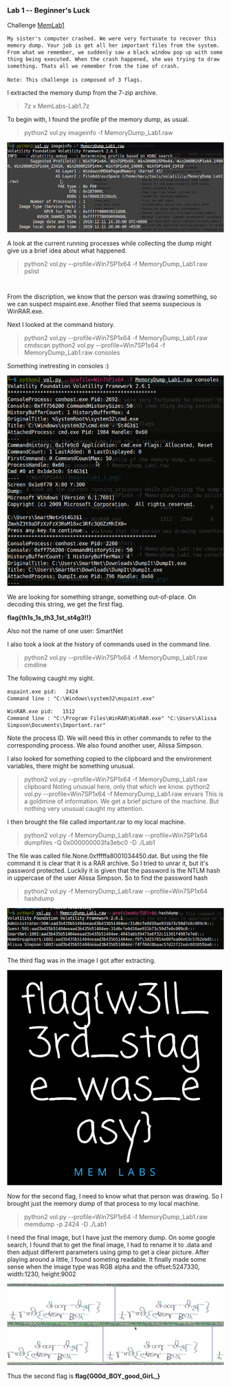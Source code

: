 ### Lab 1 -- Beginner's Luck

Challenge [MemLab1](https://mega.nz/file/6l4BhKIb#l8ATZoliB_ULlvlkESwkPiXAETJEF7p91Gf9CWuQI70)

```
My sister's computer crashed. We were very fortunate to recover this memory dump. Your job is get all her important files from the system. From what we remember, we suddenly saw a black window pop up with some thing being executed. When the crash happened, she was trying to draw something. Thats all we remember from the time of crash.

Note: This challenge is composed of 3 flags.

```

I extracted the memory dump from the 7-zip archive.
>7z x MemLabs-Lab1.7z

To begin with, I found the profile pf the memory dump, as usual.
>python2 vol.py imageinfo -f MemoryDump_Lab1.raw

![Win7SP1x64](images/Lab1.1.png)

A look at the current running processes while collecting the dump might give us a brief idea about what happened.
>python2 vol.py --profile=Win7SP1x64 -f MemoryDump_Lab1.raw pslist

```0xfffffa80022bab30 mspaint.exe            2424    604      6      128      1      0 2019-12-11 14:35:14 UTC+0000
```
```0xfffffa8001010b30 WinRAR.exe             1512   2504      6      207      2      0 2019-12-11 14:37:23 UTC+0000  
```
From the discription, we know that the person was drawing something, so we can suspect mspaint.exe. Another filed that seems suspecious is WinRAR.exe.

Next I looked at the command history.
>python2 vol.py --profile=Win7SP1x64 -f MemoryDump_Lab1.raw cmdscan
>python2 vol.py --profile=Win7SP1x64 -f MemoryDump_Lab1.raw consoles

Something inetresting in consoles :)

![note the unreadable string](images/Lab1.2.png)

We are looking for something strange, something out-of-place. On decoding this string, we get the first flag.

**flag{th1s_1s_th3_1st_st4g3!!}**

Also not the name of one user: SmartNet

I also took a look at the history of commands used in the command line.
>python2 vol.py --profile=Win7SP1x64 -f MemoryDump_Lab1.raw cmdline 

The following caught my sight.
```
mspaint.exe pid:   2424
Command line : "C:\Windows\system32\mspaint.exe" 
```
```
WinRAR.exe pid:   1512
Command line : "C:\Program Files\WinRAR\WinRAR.exe" "C:\Users\Alissa Simpson\Documents\Important.rar"
```
Note the process ID. We will need this in other commands to refer to the corresponding process. We also found another user, Alissa Simpson.

I also looked for something copied to the clipboard and the environment variables, there might be something unusual.
>python2 vol.py --profile=Win7SP1x64 -f MemoryDump_Lab1.raw clipboard
Noting unusual here, only that which we know.
>python2 vol.py --profile=Win7SP1x64 -f MemoryDump_Lab1.raw envars
This is a goldmine of information. We get a brief picture of the machine. But nothing very unusual caught my attention.

I then brought the file called important.rar to my local machine.
>python2 vol.py -f MemoryDump_Lab1.raw --profile=Win7SP1x64 dumpfiles -Q 0x000000003fa3ebc0 -D ./Lab1

The file was called file.None.0xfffffa8001034450.dat. But using the file command it is clear that it is a RAR archive. So I tried to unrar it, but it's password protected. Luckily it is given that the password is the NTLM hash in uppercase of the user Alissa Simpson. So to find the password hash
>python2 vol.py -f MemoryDump_Lab1.raw --profile=Win7SP1x64 hashdump

![](images/Lab1.3.png)

The third flag was in the image I got after extracting.

![**flag{w3ll_3rd_stage_was_easy}**](images/flag3.png)

Now for the second flag, I need to know what that person was drawing. So I brought just the memory dump of that process to my local machine.
>python2 vol.py --profile=Win7SP1x64 -f MemoryDump_Lab1.raw memdump -p 2424 -D ./Lab1

I need the final image, but I have just the memory dump. On some google search, I found that to get the final image, I had to rename it to .data and then adjust different parameters using gimp to get a clear picture. After playing around a little, I found someting readable.
It finally made some sense when the image type was RGB alpha and the offset:5247330, width:1230, height:9002

![](images/Lab1.4.png)

Thus the second flag is **flag{G00d_BOY_good_GirL_}**







